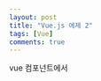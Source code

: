 ```yaml
---
layout: post
title: "Vue.js 에제 2"
tags: [Vue]
comments: true
---
```


vue 컴포넌트에서 <style>을 사용하기 위해 css-loader와 vue-style-loader를 설치한다.

```
npm i css-loader
npm i vue style-loader
```



```css
<style scoped>
    #screen {
        width: 300px;
        height: 200px;
        text-align: center;
        user-select: none;
    }
    #screen.waiting {
        background-color: aqua;
    }
    #screen.ready {
        background-color: red;
        color: white;
    }
    #screen.now {
        background-color: greenyellow;
    }
</style>
```

scoped는 style이 해당 컴포넌트에만 적용되게 해준다.


```javascript
<script>
    let startTime = 0;
    let endTime = 0;
    let timeOut = null;
    export default {
        data() {
            return {
                result: [],
                state: 'waiting',
                message: '클릭해서 시작하세요',
            }
        },
        computed: {
            average() {
                return this.result.reduce((a,c) => a+c, 0)/this.result.length || 0;
            }
        },
        methods: {
            onReset(){
                this.result = [];
            },
            onClickScreen(){
                if (this.state === 'waiting') {
                    this.state = 'ready';
                    this.message = '초록색이 되면 클릭하세요'
                    timeOut = setTimeout( () => {
                        this.state = 'now';
                        this.message ='지금 클릭!';
                        startTime = new Date();
                    }, Math.floor(Math.random() * 1000) + 2000); // 2~3초
                } else if (this.state ==='ready'){
                    clearTimeout(timeOut);
                    this.state = 'waiting';
                    this.message = '너무 성급하시군요!  초록색이 된 후에 클릭하세요'
                } else if (this.state === 'now') {
                    endTime = new Date();
                    this.state= "waiting";
                    this.result.push(endTime - startTime);
                }
            },
        }

    };
</script>
```

복잡한 로직은 반드시 computed 속성을 사용해야 한다.

average는 배열의 평균값, 혹은 배열이 비어있을 경우 0을 return한다.

setTimeout을 사용해서 함수를 지연 실행하고 clearTimeout으로 조건에 맞지 않을 경우 실행을 prevent한다.



```html
<template>
    <div>
        <div id="screen" v-bind:class="state" v-on:click="onClickScreen">{{message}}</div>
        <div v-show = "result.length">
            <div> 평균 시간: {{average}}</div>
            <button v-on:click="onReset"> 리셋 </button>
        </div>
    </div>
</template>
```

엘리먼트를 조건부로 표시하기 위한 옵션으로 v-show와 v-if가 있다.

reult 배열의 길이가 0이 아닐 경우에만 렌더링을 한다.

```js
v-bind:class="state"
```
```js
data() {
  return {
    state: 'waiting',
  }
},
```
```css
#screen.waiting {
  background-color: aqua;
}
#screen.ready {
  background-color: red;
  color: white;
}
#screen.now {
  background-color: greenyellow;
}
```

data의 state가 'waiting', 'ready', 'now'로 변할 때마다 class의 값이 바뀌고, 적용되는 스타일 역시 바뀐다.

